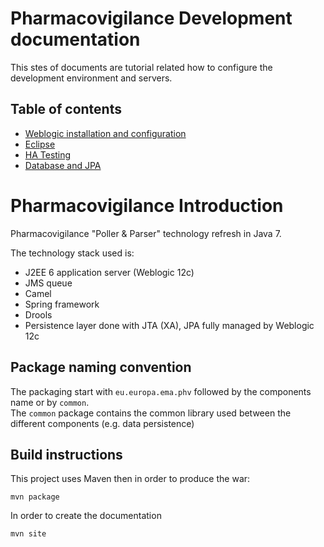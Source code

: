 # Pharmacovigilance Development documentation

This stes of documents are tutorial related how to configure the development environment and servers.

## Table of contents

*	[Weblogic installation and configuration](src/site/markdown/weblogic.md)
*	[Eclipse](src/site/markdown/eclipse.md)
*	[HA Testing](src/site/markdown/ha_testing.md)
*	[Database and JPA](src/site/markdown/database.md)


# Pharmacovigilance Introduction

Pharmacovigilance "Poller & Parser" technology refresh in Java 7.


The technology stack used is:

*    J2EE 6 application server (Weblogic 12c)
*    JMS queue
*    Camel
*    Spring framework
*    Drools
*    Persistence layer done with JTA (XA), JPA fully managed by Weblogic 12c 

## Package naming convention

The packaging start with `eu.europa.ema.phv` followed by the components name or by `common`.  
The `common` package contains the common library used between the different components (e.g. data persistence)

## Build instructions

This project uses Maven then in order to produce the war:

    mvn package
    
In order to create the documentation

    mvn site

